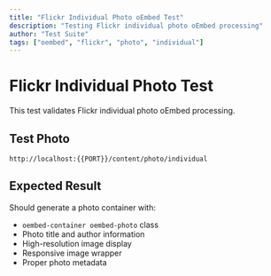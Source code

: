 ```yaml
---
title: "Flickr Individual Photo oEmbed Test"
description: "Testing Flickr individual photo oEmbed processing"
author: "Test Suite"
tags: ["oembed", "flickr", "photo", "individual"]
---
```


# Flickr Individual Photo Test

This test validates Flickr individual photo oEmbed processing.

## Test Photo

```oembed
http://localhost:{{PORT}}/content/photo/individual
```

## Expected Result

Should generate a photo container with:
- `oembed-container oembed-photo` class
- Photo title and author information
- High-resolution image display
- Responsive image wrapper
- Proper photo metadata 